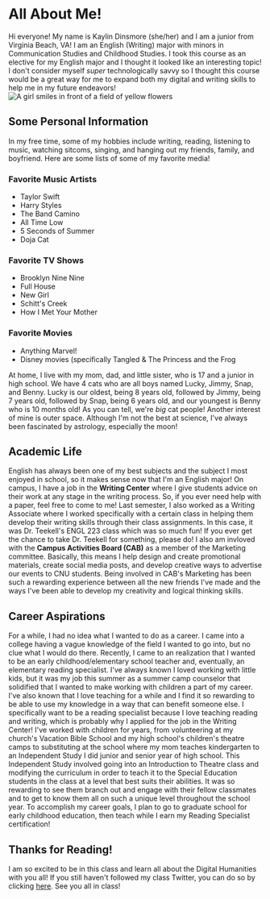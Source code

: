 # All About Me!
Hi everyone! My name is Kaylin Dinsmore (she/her) and I am a junior from Virginia Beach, VA! I am an English (Writing) major with minors in Communication Studies and Childhood Studies. I took this course as an elective for my English major and I thought it looked like an interesting topic! I don't consider myself _super_ technologically savvy so I thought this course would be a great way for me to expand both my digital and writing skills to help me in my future endeavors! 
![A girl smiles in front of a field of yellow flowers](https://kaylindins.github.io/kaylin-dinsmore-CNU/images/profile.jpg)
## Some Personal Information
In my free time, some of my hobbies include writing, reading, listening to music, watching sitcoms, singing, and hanging out my friends, family, and boyfriend. Here are some lists of some of my favorite media! 
### Favorite Music Artists
* Taylor Swift
* Harry Styles
* The Band Camino
* All Time Low 
* 5 Seconds of Summer 
* Doja Cat
### Favorite TV Shows 
* Brooklyn Nine Nine 
* Full House 
* New Girl 
* Schitt's Creek 
* How I Met Your Mother 
### Favorite Movies 
* Anything Marvel! 
* Disney movies (specifically Tangled & The Princess and the Frog 

At home, I live with my mom, dad, and little sister, who is 17 and a junior in high school. We have 4 cats who are all boys named Lucky, Jimmy, Snap, and Benny. Lucky is our oldest, being 8 years old, followed by Jimmy, being 7 years old, followed by Snap, being 6 years old, and our youngest is Benny who is 10 months old! As you can tell, we're _big_ cat people! Another interest of mine is outer space. Although I'm not the best at science, I've always been fascinated by astrology, especially the moon! 
## Academic Life 
English has always been one of my best subjects and the subject I most enjoyed in school, so it makes sense now that I'm an English major! On campus, I have a job in the **Writing Center** where I give students advice on their work at any stage in the writing process. So, if you ever need help with a paper, feel free to come to me! Last semester, I also worked as a Writing Associate where I worked specifically with a certain class in helping them develop their writing skills through their class assignments. In this case, it was Dr. Teekell's ENGL 223 class which was so much fun! If you ever get the chance to take Dr. Teekell for something, please do! I also am invloved with the **Campus Activities Board (CAB)** as a member of the Marketing committee. Basically, this means I help design and create promotional materials, create social media posts, and develop creative ways to advertise our events to CNU students. Being involved in CAB's Marketing has been such a rewarding experience between all the new friends I've made and the ways I've been able to develop my creativity and logical thinking skills.
## Career Aspirations 
For a while, I had no idea what I wanted to do as a career. I came into a college having a vague knowledge of the field I wanted to go into, but no clue what I would do there. Recently, I came to an realization that I wanted to be an early childhood/elementary school teacher and, eventually, an elementary reading specialist. I've always known I loved working with little kids, but it was my job this summer as a summer camp counselor that solidified that I wanted to make working with children a part of my career. I've also known that I love teaching for a while and I find it so rewarding to be able to use my knowledge in a way that can benefit someone else. I specifically want to be a reading specialist because I love teaching reading and writing, which is probably why I applied for the job in the Writing Center! I've worked with children for years, from volunteering at my church's Vacation Bible School and my high school's children's theatre camps to substituting at the school where my mom teaches kindergarten to an Independent Study I did junior and senior year of high school. This Independent Study involved going into an Introduction to Theatre class and modifying the curriculum in order to teach it to the Special Education students in the class at a level that best suits their abilities. It was so rewarding to see them branch out and engage with their fellow classmates and to get to know them all on such a unique level throughout the school year. To accomplish my career goals, I plan to go to graduate school for early childhood education, then teach while I earn my Reading Specialist certification!
## Thanks for Reading!
I am so excited to be in this class and learn all about the Digital Humanities with you all! If you still haven't followed my class Twitter, you can do so by clicking [here](https://twitter.com/kaylindins). See you all in class! 
